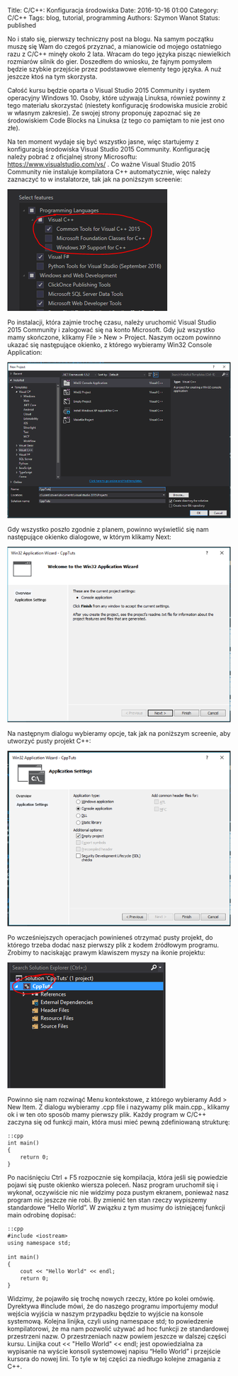 Title: C/C++: Konfiguracja środowiska
Date: 2016-10-16 01:00
Category: C/C++
Tags: blog, tutorial, programming
Authors: Szymon Wanot
Status: published

No i stało się, pierwszy techniczny post na blogu. Na samym początku muszę się Wam do czegoś przyznać, a mianowicie od mojego ostatniego razu z C/C++ minęły około 2 lata. Wracam do tego języka pisząc niewielkich rozmiarów silnik do gier. Doszedłem do wniosku, że fajnym pomysłem będzie szybkie przejście przez podstawowe elementy tego języka. A nuż jeszcze ktoś na tym skorzysta. 

Całość kursu będzie oparta o Visual Studio 2015 Community i system operacyjny Windows 10. Osoby, które używają Linuksa, również powinny z tego materiału skorzystać (niestety konfigurację środowiska musicie zrobić w własnym zakresie). Ze swojej strony proponuję zapoznać się ze środowiskiem Code Blocks na Linuksa (z tego co pamiętam to nie jest ono złe).  

Na ten moment wydaje się być wszystko jasne, więc startujemy z konfiguracją    środowiska Visual Studio 2015 Community. Konfigurację należy pobrać z oficjalnej strony Microsoftu: https://www.visualstudio.com/vs/ . 
Co ważne Visual Studio 2015 Community nie instaluje kompilatora C++ automatycznie, więc należy zaznaczyć to w instalatorze, tak jak na poniższym screenie:


![Alt install](/images/cpp1/vsIntall.PNG)

Po instalacji, która zajmie trochę czasu, należy uruchomić Visual Studio 2015 Community i zalogować się na konto Microsoft. Gdy już wszystko mamy skończone, klikamy File > New > Project. Naszym oczom powinno ukazać się następujące okienko, z którego wybieramy Win32 Console Application:

![Alt install](/images/cpp1/Createcppproj.PNG)

Gdy wszystko poszło zgodnie z planem, powinno wyświetlić się nam następujące okienko dialogowe, w którym klikamy Next:

![Alt install](/images/cpp1/cppproj1.PNG)

Na następnym dialogu wybieramy opcje, tak jak na poniższym screenie, aby utworzyć pusty projekt C++:

![Alt install](/images/cpp1/cppproj2.PNG)

Po wcześniejszych operacjach powinieneś otrzymać pusty projekt, do którego trzeba dodać nasz pierwszy plik z kodem źródłowym programu. Zrobimy to naciskając prawym klawiszem myszy na ikonie projektu:

![Alt install](/images/cpp1/fileadd.PNG)

Powinno się nam rozwinąć Menu kontekstowe, z którego wybieramy Add > New Item. 
Z dialogu wybieramy .cpp file i nazywamy plik main.cpp., klikamy ok i w ten oto sposób mamy pierwszy plik.
Każdy program w C/C++ zaczyna się od funkcji main, która musi mieć pewną zdefiniowaną strukturę:

    ::cpp
    int main()
    {
        return 0;
    }


Po naciśnięciu Ctrl + F5 rozpocznie się kompilacja, która jeśli się powiedzie pojawi się puste okienko wiersza poleceń. Nasz program uruchomił się i wykonał, oczywiście nic nie widzimy poza pustym ekranem, ponieważ nasz program nic jeszcze nie robi. By zmienić ten stan rzeczy wypiszemy standardowe “Hello World”. W związku z tym musimy do istniejącej funkcji main odrobinę dopisać:

    ::cpp
    #include <iostream>
    using namespace std;

    int main()
    {
        cout << "Hello World" << endl;
        return 0;
    }

Widzimy, że pojawiło się trochę nowych rzeczy, które po kolei omówię. Dyrektywa #include <iosteram> mówi, że do naszego programu importujemy moduł wejścia wyjścia w naszym przypadku będzie to wyjście na konsole systemową. Kolejna linijka, czyli using namespace std; to powiedzenie kompilatorowi, że ma nam pozwolić używać ad hoc funkcji ze standardowej przestrzeni nazw. O przestrzeniach nazw powiem jeszcze w dalszej części kursu. Linijka cout << "Hello World" << endl; jest opowiedzialna za wypisanie na wyście konsoli systemowej napisu “Hello World” i przejście kursora do nowej lini. 
To tyle w tej części za niedługo kolejne zmagania z C++.
